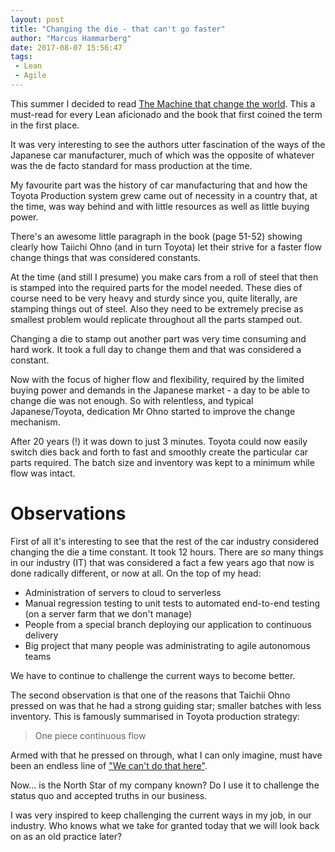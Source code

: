 ```yaml
---
layout: post
title: "Changing the die - that can't go faster"
author: "Marcus Hammarberg"
date: 2017-08-07 15:56:47
tags:
 - Lean
 - Agile
---
```


This summer I decided to read [The Machine that change the world](https://www.amazon.com/Machine-That-Changed-World-Revolutionizing/dp/0743299795). This a must-read for every Lean aficionado and the book that first coined the term in the first place. 

It was very interesting to see the authors utter fascination of the ways of the Japanese car manufacturer, much of which was the opposite of whatever was the de facto standard for mass production at the time. 

My favourite part was the history of car manufacturing that and how the Toyota Production system grew came out of necessity in a country that, at the time, was way behind and with little resources as well as little buying power. 

<!-- excerpt-end -->

There's an awesome little paragraph in the book (page 51-52) showing clearly how Taiichi Ohno (and in turn Toyota) let their strive for a faster flow change things that was considered constants. 

At the time (and still I presume) you make cars from a roll of steel that then is stamped into the required parts for the model needed. These dies of course need to be very heavy and sturdy since you, quite literally, are stamping things out of steel. Also they need to be extremely precise as smallest problem would replicate throughout all the parts stamped out. 

Changing a die to stamp out another part was very time consuming and hard work. It took a full day to change them and that was considered a constant. 

Now with the focus of higher flow and flexibility, required by the limited buying power and demands in the Japanese market - a day to be able to change die was not enough. So with relentless, and typical Japanese/Toyota, dedication Mr Ohno started to improve the change mechanism. 

After 20 years (!) it was down to just 3 minutes. Toyota could now easily switch dies back and forth to fast and smoothly create the particular car parts required. The batch size and inventory was kept to a minimum while flow was intact. 

# Observations

First of all it's interesting to see that the rest of the car industry considered changing the die a time constant. It took 12 hours. There are *so* many things in our industry (IT) that was considered a fact a few years ago that now is done radically different, or now at all. On the top of my head: 

* Administration of servers to cloud to serverless
* Manual regression testing to unit tests to automated end-to-end testing (on a server farm that we don't manage)
* People from a special branch deploying our application to continuous delivery
* Big project that many people was administrating to agile autonomous teams

We have to continue to challenge the current ways to become better. 

The second observation is that one of the reasons that Taichii Ohno pressed on was that he had a strong guiding star; smaller batches with less inventory. This is famously summarised in Toyota production strategy: 

> One piece continuous flow

Armed with that he pressed on through, what I can only imagine, must have been an endless line of ["We can't do that here"](http://www.marcusoft.net/2016/09/that-will-not-work-here-and-toyota-kata-mindset.html). 

Now… is the North Star of my company known? Do I use it to challenge the status quo and accepted truths in our business. 

I was very inspired to keep challenging the current ways in my job, in our industry. Who knows what we take for granted today that we will look back on as an old practice later? 